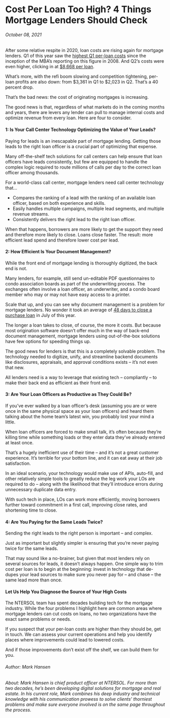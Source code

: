 # Cost Per Loan Too High? 4 Things Mortgage Lenders Should Check

###### October 08, 2021

After some relative respite in 2020, loan costs are rising again for mortgage lenders. Q1 of this year saw the [highest Q1 per-loan costs](https://www.mba.org/2021-press-releases/june/imb-production-profits-decline-but-still-post-record-first-quarter) since the inception of the MBA’s reporting on this figure in 2008. And Q2’s costs were even higher, clicking in at [$8,668 per loan](https://www.mba.org/2021-press-releases/august/imb-production-profits-decline-in-second-quarter-of-2021).

What’s more, with the refi boom slowing and competition tightening, per-loan profits are also down: from $3,361 in Q1 to $2,023 in Q2. That’s a 40 percent drop.

That’s the bad news: the cost of originating mortgages is increasing.

The good news is that, regardless of what markets do in the coming months and years, there are levers any lender can pull to manage internal costs and optimize revenue from every loan. Here are four to consider.

#### 1: Is Your Call Center Technology Optimizing the Value of Your Leads?

Paying for leads is an inescapable part of mortgage lending. Getting those leads to the right loan officer is a crucial part of optimizing that expense.

Many off-the-shelf tech solutions for call centers can help ensure that loan officers have leads consistently, but few are equipped to handle the complex logic required to route millions of calls per day to the correct loan officer among thousands.

For a world-class call center, mortgage lenders need call center technology that…

- Compares the ranking of a lead with the ranking of an available loan officer, based on both experience and skills.
- Easily handles multiple campaigns, multiple lead segments, and multiple revenue streams.
- Consistently delivers the right lead to the right loan officer.

When that happens, borrowers are more likely to get the support they need and therefore more likely to close. Loans close faster. The result: more efficient lead spend and therefore lower cost per lead.

#### 2: How Efficient Is Your Document Management?

While the front end of mortgage lending is thoroughly digitized, the back end is not.

Many lenders, for example, still send un-editable PDF questionnaires to condo association boards as part of the underwriting process. The exchanges often involve a loan officer, an underwriter, and a condo board member who may or may not have easy access to a printer.

Scale that up, and you can see why document management is a problem for mortgage lenders. No wonder it took an average of [48 days to close a purchase loan](https://static.elliemae.com/pdf/origination-insight-reports/ICE_OIR_JULY2021.pdf) in July of this year.

The longer a loan takes to close, of course, the more it costs. But because most origination software doesn’t offer much in the way of back-end document management, mortgage lenders using out-of-the-box solutions have few options for speeding things up.

The good news for lenders is that this is a completely solvable problem. The technology needed to digitize, unify, and streamline backend documents like disclosures, appraisals, and approval conditions exists – it’s not even that new.

All lenders need is a way to leverage that existing tech – compliantly – to make their back end as efficient as their front end.

#### 3: Are Your Loan Officers as Productive as They Could Be?

If you’ve ever walked by a loan officer’s desk (assuming you are or were once in the same physical space as your loan officers) and heard them talking about the home team’s latest win, you probably lost your mind a little.

When loan officers are forced to make small talk, it’s often because they’re killing time while something loads or they enter data they’ve already entered at least once.

That’s a hugely inefficient use of their time – and it’s not a great customer experience. It’s terrible for your bottom line, and it can eat away at their job satisfaction.

In an ideal scenario, your technology would make use of APIs, auto-fill, and other relatively simple tools to greatly reduce the leg work your LOs are required to do – along with the likelihood that they’ll introduce errors during unnecessary duplicate data entry.

With such tech in place, LOs can work more efficiently, moving borrowers further toward commitment in a first call, improving close rates, and shortening time to close.

#### 4: Are You Paying for the Same Leads Twice?

Sending the right leads to the right person is important – and complex.

Just as important but slightly simpler is ensuring that you’re never paying twice for the same leads.

That may sound like a no-brainer, but given that most lenders rely on several sources for leads, it doesn’t always happen. One simple way to trim cost per loan is to begin at the beginning: invest in technology that de-dupes your lead sources to make sure you never pay for – and chase – the same lead more than once.

#### Let Us Help You Diagnose the Source of Your High Costs

The NTERSOL team has spent decades building tech for the mortgage industry. While the four problems I highlight here are common areas where mortgage lenders can cut costs on loans, no two organizations have the exact same problems or needs.

If you suspect that your per-loan costs are higher than they should be, get in touch. We can assess your current operations and help you identify places where improvements could lead to lowered costs.

And if those improvements don’t exist off the shelf, we can build them for you.

###### Author: Mark Hansen

###### About: Mark Hansen is chief product officer at NTERSOL. For more than two decades, he’s been developing digital solutions for mortgage and real estate. In his current role, Mark combines his deep industry and technical knowledge with his communication prowess to solve clients’ thorniest problems and make sure everyone involved is on the same page throughout the process.

